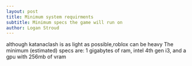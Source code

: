 ```yaml
---
layout: post
title: Minimum system requirments
subtitle: Minimum specs the game will run on
author: Logan Stroud
---
```

although katanaclash is as light as possible,roblox can be heavy
The minimum (estimated) specs are:
1 gigabytes of ram,
intel 4th gen i3,
and a gpu with 256mb of vram
